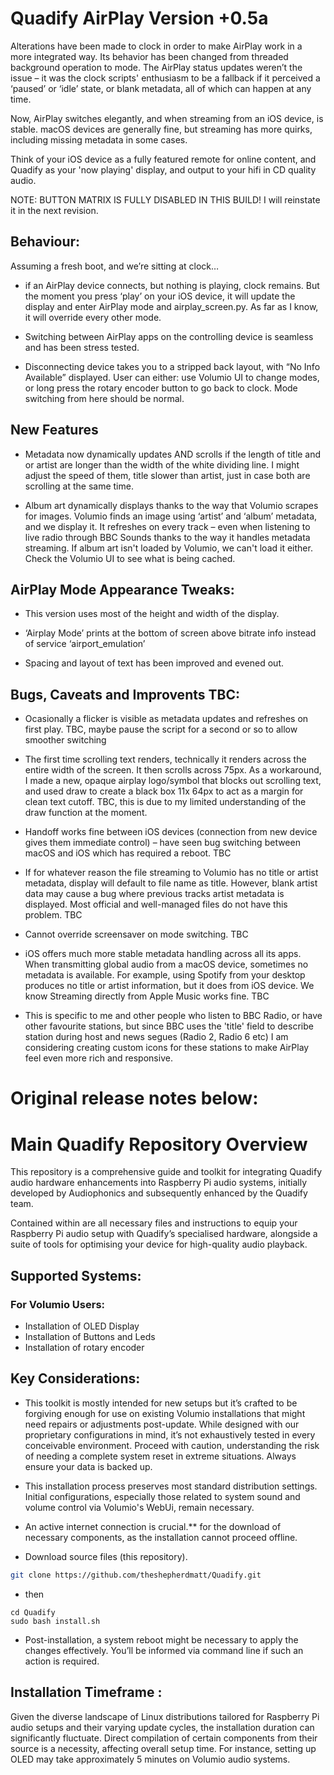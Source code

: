 # Quadify AirPlay Version +0.5a

Alterations have been made to clock in order to make AirPlay work in a more integrated way. Its behavior has been changed from threaded background operation to mode. The AirPlay status updates weren’t the issue – it was the clock scripts' enthusiasm to be a fallback if it perceived a ‘paused’ or ‘idle’ state, or blank metadata, all of which can happen at any time.

Now, AirPlay switches elegantly, and when streaming from an iOS device, is stable. macOS devices are generally fine, but streaming has more quirks, including missing metadata in some cases.

Think of your iOS device as a fully featured remote for online content, and Quadify as your 'now playing' display, and output to your hifi in CD quality audio.

NOTE: BUTTON MATRIX IS FULLY DISABLED IN THIS BUILD! I will reinstate it in the next revision.


## Behaviour: 

Assuming a fresh boot, and we’re sitting at clock…

* if an AirPlay device connects, but nothing is playing, clock remains. But the moment you press ‘play’ on your iOS device, it will update the display and enter AirPlay mode and airplay_screen.py. As far as I know, it will override every other mode.

* Switching between AirPlay apps on the controlling device is seamless and has been stress tested.  

* Disconnecting device takes you to a stripped back layout, with “No Info Available” displayed. User can either: use Volumio UI to change modes, or long press the rotary encoder button to go back to clock. Mode switching from here should be normal.

## New Features

* Metadata now dynamically updates AND scrolls if the length of title and or artist are longer than the width of the white dividing line. I might adjust the speed of them, title slower than artist, just in case both are scrolling at the same time.

* Album art dynamically displays thanks to the way that Volumio scrapes for images. Volumio finds an image using ‘artist’ and ‘album’ metadata, and we display it. It refreshes on every track – even when listening to live radio through BBC Sounds thanks to the way it handles metadata streaming. If album art isn't loaded by Volumio, we can't load it either. Check the Volumio UI to see what is being cached.

## AirPlay Mode Appearance Tweaks: 

* This version uses most of the height and width of the display.

* ‘Airplay Mode’ prints at the bottom of screen above bitrate info instead of service ‘airport_emulation’

* Spacing and layout of text has been improved and evened out. 

## Bugs, Caveats and Improvents TBC:

* Ocasionally a flicker is visible as metadata updates and refreshes on first play. TBC, maybe pause the script for a second or so to allow smoother switching

* The first time scrolling text renders, technically it renders across the entire width of the screen. It then scrolls across 75px. As a workaround, I made a new, opaque airplay logo/symbol that blocks out scrolling text, and used draw to create a black box 11x 64px to act as a margin for clean text cutoff. TBC, this is due to my limited understanding of the draw function at the moment.

* Handoff works fine between iOS devices (connection from new device gives them immediate control) – have seen bug switching between macOS and iOS which has required a reboot. TBC

* If for whatever reason the file streaming to Volumio has no title or artist metadata, display will default to file name as title. However, blank artist data may cause a bug where previous tracks artist metadata is displayed. Most official and well-managed files do not have this problem. TBC

* Cannot override screensaver on mode switching. TBC

* iOS offers much more stable metadata handling across all its apps. When transmitting global audio from a macOS device, sometimes no metadata is available. For example, using Spotify from your desktop produces no title or artist information, but it does from iOS device. We know Streaming directly from Apple Music works fine. TBC

* This is specific to me and other people who listen to BBC Radio, or have other favourite stations, but since BBC uses the 'title' field to describe station during host and news segues (Radio 2, Radio 6 etc) I am considering creating custom icons for these stations to make AirPlay feel even more rich and responsive.

# Original release notes below:

# Main Quadify Repository Overview
This repository is a comprehensive guide and toolkit for integrating Quadify audio hardware enhancements into Raspberry Pi audio systems, initially developed by Audiophonics and subsequently enhanced by the Quadify team.

Contained within are all necessary files and instructions to equip your Raspberry Pi audio setup with Quadify’s specialised hardware, alongside a suite of tools for optimising your device for high-quality audio playback.

## Supported Systems: 
  
### For Volumio Users:
* Installation of OLED Display
* Installation of Buttons and Leds
* Installation of rotary encoder

## Key Considerations:
* This toolkit is mostly intended for new setups but it’s crafted to be forgiving enough for use on existing Volumio installations that might need repairs or adjustments post-update. While designed with our proprietary configurations in mind, it’s not exhaustively tested in every conceivable environment. Proceed with caution, understanding the risk of needing a complete system reset in extreme situations. Always ensure your data is backed up.

* This installation process preserves most standard distribution settings. Initial configurations, especially those related to system sound and volume control via Volumio's WebUi, remain necessary. 

* An active internet connection is crucial.** for the download of necessary components, as the installation cannot proceed offline.

* Download source files (this repository).
```bash
git clone https://github.com/theshepherdmatt/Quadify.git
```

* then
```
cd Quadify
sudo bash install.sh
```

* Post-installation, a system reboot might be necessary to apply the changes effectively. You’ll be informed via command line if such an action is required.

## Installation Timeframe :
Given the diverse landscape of Linux distributions tailored for Raspberry Pi audio setups and their varying update cycles, the installation duration can significantly fluctuate. Direct compilation of certain components from their source is a necessity, affecting overall setup time. For instance, setting up OLED may take approximately 5 minutes on Volumio audio systems.

